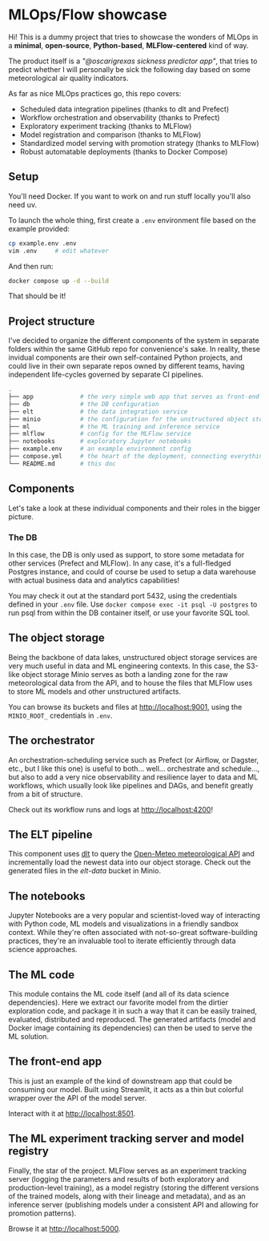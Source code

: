 # MLOps/Flow showcase

Hi! This is a dummy project that tries to showcase the wonders of MLOps in a **minimal**, **open-source**, **Python-based**, **MLFlow-centered** kind of way.

The product itself is a *"@oscarigrexas sickness predictor app"*, that tries to predict whether I will personally be sick the following day based on some meteorological air quality indicators.

As far as nice MLOps practices go, this repo covers:
- Scheduled data integration pipelines (thanks to dlt and Prefect)
- Workflow orchestration and observability (thanks to Prefect)
- Exploratory experiment tracking (thanks to MLFlow)
- Model registration and comparison (thanks to MLFlow)
- Standardized model serving with promotion strategy (thanks to MLFlow)
- Robust automatable deployments (thanks to Docker Compose)

## Setup
You'll need Docker.
If you want to work on and run stuff locally you'll also need uv.

To launch the whole thing, first create a `.env` environment file based on the example provided:
```bash
cp example.env .env
vim .env     # edit whatever
```

And then run:
```bash
docker compose up -d --build
```

That should be it!

## Project structure
I've decided to organize the different components of the system in separate folders within the same GitHub repo for convenience's sake.
In reality, these invidual components are their own self-contained Python projects, and could live in their own separate repos owned by different teams, having independent life-cycles governed by separate CI pipelines.

```bash
.
├── app             # the very simple web app that serves as front-end
├── db              # the DB configuration
├── elt             # the data integration service
├── minio           # the configuration for the unstructured object storage
├── ml              # the ML training and inference service
├── mlflow          # config for the MLFlow service
├── notebooks       # exploratory Jupyter notebooks
├── example.env     # an example environment config
├── compose.yml     # the heart of the deployment, connecting everything together
└── README.md       # this doc
```

## Components
Let's take a look at these individual components and their roles in the bigger picture.

### The DB
In this case, the DB is only used as support, to store some metadata for other services (Prefect and MLFlow). In any case, it's a full-fledged Postgres instance, and could of course be used to setup a data warehouse with actual business data and analytics capabilities!

You may check it out at the standard port 5432, using the credentials defined in your `.env` file. Use `docker compose exec -it psql -U postgres` to run psql from within the DB container itself, or use your favorite SQL tool.

## The object storage
Being the backbone of data lakes, unstructured object storage services are very much useful in data and ML engineering contexts. In this case, the S3-like object storage Minio serves as both a landing zone for the raw meteorological data from the API, and to house the files that MLFlow uses to store ML models and other unstructured artifacts.

You can browse its buckets and files at [http://localhost:9001](http://localhost:9001), using the `MINIO_ROOT_` credentials in `.env`.

## The orchestrator
An orchestration-scheduling service such as Prefect (or Airflow, or Dagster, etc., but I like this one) is useful to both... well... orchestrate and schedule..., but also to add a very nice observability and resilience layer to data and ML workflows, which usually look like pipelines and DAGs, and benefit greatly from a bit of structure.

Check out its workflow runs and logs at [http://localhost:4200](http://localhost:4200)!

## The ELT pipeline
This component uses [dlt](https://dlthub.com/) to query the [Open-Meteo meteorological API](https://open-meteo.com/en/docs/air-quality-api) and incrementally load the newest data into our object storage. Check out the generated files in the *elt-data* bucket in Minio.

## The notebooks
Jupyter Notebooks are a very popular and scientist-loved way of interacting with Python code, ML models and visualizations in a friendly sandbox context. While they're often associated with not-so-great software-building practices, they're an invaluable tool to iterate efficiently through data science approaches.

## The ML code
This module contains the ML code itself (and all of its data science dependencies). Here we extract our favorite model from the dirtier exploration code, and package it in such a way that it can be easily trained, evaluated, distributed and reproduced. The generated artifacts (model and Docker image containing its dependencies) can then be used to serve the ML solution.

## The front-end app
This is just an example of the kind of downstream app that could be consuming our model. Built using Streamlit, it acts as a thin but colorful wrapper over the API of the model server.

Interact with it at [http://localhost:8501](http://localhost:8501).

## The ML experiment tracking server and model registry
Finally, the star of the project. MLFlow serves as an experiment tracking server (logging the parameters and results of both exploratory and production-level training), as a model registry (storing the different versions of the trained models, along with their lineage and metadata), and as an inference server (publishing models under a consistent API and allowing for promotion patterns).

Browse it at [http://localhost:5000](http://localhost:5000).